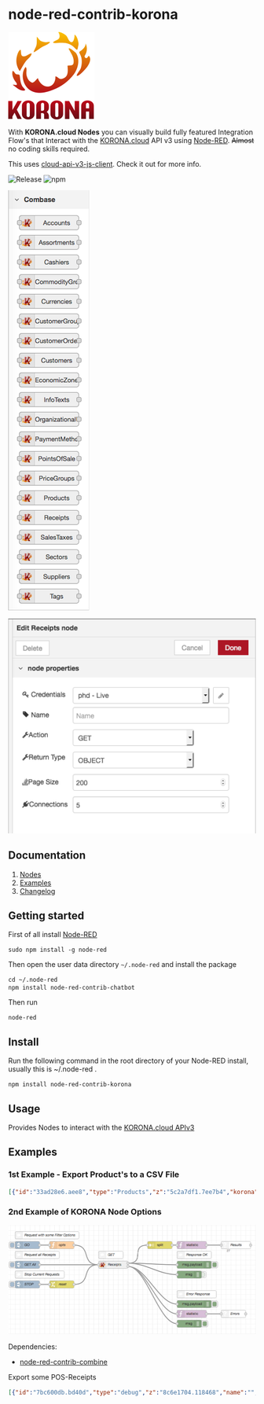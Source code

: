 # node-red-contrib-korona

![KORONA](https://raw.githubusercontent.com/COMBASE/node-red-contrib-korona/master/docs/images/korona.svg)

With **KORONA.cloud Nodes** you can visually build fully featured Integration Flow's that Interact with the [KORONA.cloud](https://www.koronacloud.com/web) API v3 using [Node-RED](https://nodered.org/).
~~Almost~~ no coding skills required.

This uses [cloud-api-v3-js-client](https://www.npmjs.com/package/cloud-api-v3-js-client). Check it out for more info.

![Release](https://img.shields.io/npm/v/node-red-contrib-korona.svg)
![npm](https://img.shields.io/npm/dm/node-red-contrib-korona.svg)

![Nodes](https://raw.githubusercontent.com/COMBASE/node-red-contrib-korona/master/docs/images/nodes.png)

![Node Settings](https://raw.githubusercontent.com/COMBASE/node-red-contrib-korona/master/docs/images/node-settings.png)

## Documentation

1. [Nodes](https://raw.githubusercontent.com/COMBASE/node-red-contrib-korona/master/docs/ToDo_API-Features.md)
2. [Examples](#Examples)
3. [Changelog](https://raw.githubusercontent.com/COMBASE/node-red-contrib-korona/master/CHANGELOG.md)

## Getting started

First of all install [Node-RED](http://nodered.org/docs/getting-started/installation)

```shell
sudo npm install -g node-red
```

Then open  the user data directory  `~/.node-red`  and install the package

```shell
cd ~/.node-red
npm install node-red-contrib-chatbot
```

Then run

```shell
node-red
```

## Install

Run the following command in the root directory of your Node-RED install, usually
this is ~/.node-red .

```shell
npm install node-red-contrib-korona
```

## Usage

Provides Nodes to interact with the [KORONA.cloud APIv3](https://www.koronacloud.com/web/api/v3/swagger.json)

## Examples

### 1st Example - Export Product's to a CSV File

```json
[{"id":"33ad28e6.aee8","type":"Products","z":"5c2a7df1.7ee7b4","korona":"","name":"","action":"GET","rtype":"OBJECT","pagesize":200,"connections":"5","x":420,"y":240,"wires":[["d1101e9d.933078","c05480df.fa283","8fae69e2.ad64f8"],["ea7f417.9fd45c","1f3af244.fe63de"]]},{"id":"4e4e6a0f.5184a4","type":"inject","z":"5c2a7df1.7ee7b4","name":"GET All","topic":"","payload":"","payloadType":"str","repeat":"","crontab":"","once":false,"onceDelay":"","x":130,"y":240,"wires":[["33ad28e6.aee8"]]},{"id":"44a70645.b202c8","type":"inject","z":"5c2a7df1.7ee7b4","name":"STOP","topic":"","payload":"true","payloadType":"bool","repeat":"","crontab":"","once":false,"onceDelay":"","x":130,"y":320,"wires":[["8540a4ee.9806f8"]]},{"id":"8540a4ee.9806f8","type":"change","z":"5c2a7df1.7ee7b4","name":"reset","rules":[{"t":"move","p":"payload","pt":"msg","to":"reset","tot":"msg"}],"action":"","property":"","from":"","to":"","reg":false,"x":270,"y":320,"wires":[["33ad28e6.aee8"]]},{"id":"257c3f9b.e26fa8","type":"comment","z":"5c2a7df1.7ee7b4","name":"Stop Current Requests","info":"","x":180,"y":280,"wires":[]},{"id":"1f013ff4.cd7e3","type":"comment","z":"5c2a7df1.7ee7b4","name":"Request all Products","info":"","x":170,"y":200,"wires":[]},{"id":"7fc29cd5.6ded8c","type":"csv","z":"5c2a7df1.7ee7b4","name":"","sep":",","hdrin":"","hdrout":true,"multi":"one","ret":"\\n","temp":"name,number,firstprice,listed","skip":"0","x":930,"y":240,"wires":[["7ae75e16.d90b38"]]},{"id":"c05480df.fa283","type":"debug","z":"5c2a7df1.7ee7b4","name":"","active":false,"tosidebar":true,"console":false,"tostatus":false,"complete":"payload","x":630,"y":140,"wires":[]},{"id":"ea7f417.9fd45c","type":"debug","z":"5c2a7df1.7ee7b4","name":"","active":true,"tosidebar":true,"console":false,"tostatus":false,"complete":"payload","x":630,"y":400,"wires":[]},{"id":"be761bc6.7bade","type":"comment","z":"5c2a7df1.7ee7b4","name":"Error Response","info":"","x":640,"y":360,"wires":[]},{"id":"23e62d38.5ccbf2","type":"comment","z":"5c2a7df1.7ee7b4","name":"Response OK","info":"","x":630,"y":100,"wires":[]},{"id":"1f3af244.fe63de","type":"debug","z":"5c2a7df1.7ee7b4","name":"","active":true,"tosidebar":true,"console":false,"tostatus":false,"complete":"true","x":610,"y":440,"wires":[]},{"id":"d1101e9d.933078","type":"debug","z":"5c2a7df1.7ee7b4","name":"","active":false,"tosidebar":true,"console":false,"tostatus":false,"complete":"true","x":610,"y":180,"wires":[]},{"id":"8fae69e2.ad64f8","type":"split","z":"5c2a7df1.7ee7b4","name":"","splt":"\\n","spltType":"str","arraySplt":1,"arraySpltType":"len","stream":false,"addname":"","x":610,"y":240,"wires":[["eb0e4e88.eeff1"]]},{"id":"6e522dce.6f7c6c","type":"function","z":"5c2a7df1.7ee7b4","name":"opts","func":"msg.opts = {\n    page: 1,\n\tsize: 5, \n\tsort: \"number\",\n\trevision: 0, \n\tincludeDeleted: false,\n\tproductCodes: null,\n\tcommodityGroup: null,\n\tassortment: null,\n\ttag: null\n}\nreturn msg;","outputs":1,"noerr":0,"x":270,"y":160,"wires":[["33ad28e6.aee8"]]},{"id":"152a43d5.0dc1fc","type":"inject","z":"5c2a7df1.7ee7b4","name":"GO","topic":"","payload":"","payloadType":"str","repeat":"","crontab":"","once":false,"onceDelay":"","x":130,"y":160,"wires":[["6e522dce.6f7c6c"]]},{"id":"7ae75e16.d90b38","type":"file","z":"5c2a7df1.7ee7b4","name":"","filename":"products.cvs","appendNewline":false,"createDir":true,"overwriteFile":"false","x":1090,"y":240,"wires":[]},{"id":"eb0e4e88.eeff1","type":"change","z":"5c2a7df1.7ee7b4","name":"get firstprice","rules":[{"t":"move","p":"payload.prices[0].value","pt":"msg","to":"payload.firstprice","tot":"msg"}],"action":"","property":"","from":"","to":"","reg":false,"x":770,"y":240,"wires":[["7fc29cd5.6ded8c"]]}]
```

### 2nd Example of KORONA Node Options

![Example2](https://raw.githubusercontent.com/COMBASE/node-red-contrib-korona/master/docs/images/flow-receipts.png)

Dependencies:

- [node-red-contrib-combine](https://flows.nodered.org/node/node-red-contrib-combine)

Export some POS-Receipts

```json
[{"id":"7bc600db.bd40d","type":"debug","z":"8c6e1704.118468","name":"","active":true,"tosidebar":true,"console":false,"tostatus":false,"complete":"payload","x":970,"y":200,"wires":[]},{"id":"f10e6c69.51d8d","type":"debug","z":"8c6e1704.118468","name":"","active":true,"tosidebar":true,"console":false,"tostatus":false,"complete":"payload","x":970,"y":360,"wires":[]},{"id":"a431b3e0.969c6","type":"comment","z":"8c6e1704.118468","name":"Error Response","info":"","x":980,"y":320,"wires":[]},{"id":"b9f5c67d.79fec8","type":"comment","z":"8c6e1704.118468","name":"Response OK","info":"","x":970,"y":160,"wires":[]},{"id":"c04d9fde.7572c","type":"combine-statistic","z":"8c6e1704.118468","name":"","topic":"","operator":"len","defer":"1000","timeout":0,"distinction":"_msgid","x":960,"y":120,"wires":[["41713c9e.68fdf4"]]},{"id":"41713c9e.68fdf4","type":"bigstatus","z":"8c6e1704.118468","name":"Results","locale":"","show_date":false,"show_duration":false,"x":1140,"y":120,"wires":[[]]},{"id":"6acdde30.b552c","type":"combine-statistic","z":"8c6e1704.118468","name":"","topic":"","operator":"len","defer":"250","timeout":0,"distinction":"_msgid","x":960,"y":400,"wires":[["58a35fdf.2bd89"]]},{"id":"58a35fdf.2bd89","type":"bigstatus","z":"8c6e1704.118468","name":"Errors","locale":"","show_date":false,"show_duration":false,"x":1130,"y":400,"wires":[[]]},{"id":"f072b803.5734a8","type":"split","z":"8c6e1704.118468","name":"","splt":"\\n","spltType":"str","arraySplt":1,"arraySpltType":"len","stream":false,"addname":"","x":830,"y":120,"wires":[["c04d9fde.7572c"]]},{"id":"5440e851.cf8ee8","type":"comment","z":"8c6e1704.118468","name":"GET","info":"","x":630,"y":160,"wires":[]},{"id":"3e214fe5.274d2","type":"inject","z":"8c6e1704.118468","name":"GET All","topic":"","payload":"","payloadType":"str","repeat":"","crontab":"","once":false,"onceDelay":"","x":290,"y":200,"wires":[["4995db5c.070cc4"]]},{"id":"f781f6d7.1f8d58","type":"inject","z":"8c6e1704.118468","name":"STOP","topic":"","payload":"true","payloadType":"bool","repeat":"","crontab":"","once":false,"onceDelay":"","x":290,"y":280,"wires":[["735da46b.10b76c"]]},{"id":"735da46b.10b76c","type":"change","z":"8c6e1704.118468","name":"reset","rules":[{"t":"move","p":"payload","pt":"msg","to":"reset","tot":"msg"}],"action":"","property":"","from":"","to":"","reg":false,"x":430,"y":280,"wires":[["4995db5c.070cc4"]]},{"id":"d5539ca0.6fa72","type":"debug","z":"8c6e1704.118468","name":"","active":true,"tosidebar":true,"console":false,"tostatus":false,"complete":"true","x":950,"y":440,"wires":[]},{"id":"7e9cd5a8.63b40c","type":"function","z":"8c6e1704.118468","name":"opts","func":"msg.opts = {\n\tsize: 10,\n\tsort: \"number\",\n\trevision: 0,\n\tpointOfSale: null,\n\torganizationalUnit: null,\n\tzCount: null,\n\tminCreateTime: null,\n\tmaxCreateTime: null\n}\nreturn msg;","outputs":1,"noerr":0,"x":430,"y":120,"wires":[["4995db5c.070cc4"]]},{"id":"4163bea0.87426","type":"inject","z":"8c6e1704.118468","name":"GO","topic":"","payload":"","payloadType":"str","repeat":"","crontab":"","once":false,"onceDelay":"","x":290,"y":120,"wires":[["7e9cd5a8.63b40c"]]},{"id":"4995db5c.070cc4","type":"Receipts","z":"8c6e1704.118468","korona":"","name":"","action":"GET","rtype":"OBJECT","pagesize":200,"connections":5,"x":640,"y":200,"wires":[["f072b803.5734a8","7bc600db.bd40d","939254df.abf078"],["6acdde30.b552c","f10e6c69.51d8d","d5539ca0.6fa72"]]},{"id":"939254df.abf078","type":"debug","z":"8c6e1704.118468","name":"","active":false,"tosidebar":true,"console":false,"tostatus":false,"complete":"true","x":950,"y":240,"wires":[]},{"id":"eb574fb4.012d3","type":"comment","z":"8c6e1704.118468","name":"Request with some Filter Options","info":"","x":370,"y":80,"wires":[]},{"id":"cce1d930.4cf738","type":"comment","z":"8c6e1704.118468","name":"Stop Current Requests","info":"","x":340,"y":240,"wires":[]},{"id":"b096b816.da2d18","type":"comment","z":"8c6e1704.118468","name":"Request all Receipts","info":"","x":330,"y":160,"wires":[]}]
```